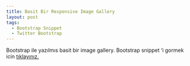 ```yaml
---
title: Basit Bir Responsive Image Gallery
layout: post
tags:
  - Bootstrap Snippet
  - Twitter Bootstrap
---
```

Bootstrap ile yazılmıs basit bir image gallery. Bootstrap snippet &#8216;i gormek icin [tıklayınız.][1]

 [1]: http://bootsnipp.com/snippets/8Da3
